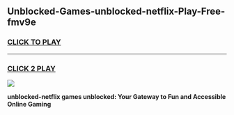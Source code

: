 
## Unblocked-Games-unblocked-netflix-Play-Free-fmv9e
<h3>
<a href="https://premium76.site?title=unblocked-netflix&ref=23A">CLICK TO PLAY</a></h3>
<hr>

<h3>
<a href="https://premium76.site?title=unblocked-netflix&ref=23A">CLICK 2 PLAY</a>
  
</h3>

<a href="https://premium76.site?title=unblocked-netflix&ref=23A"><img src="https://clearcache.store/games.png"></a>


**unblocked-netflix games unblocked: Your Gateway to Fun and Accessible Online Gaming**
